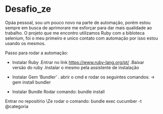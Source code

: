 # Desafio_ze

Opáa pessoal, sou um pouco novo na parte de automação, porém estou sempre em busca de aprimorare me esforçar para dar mais qualidade ao trabalho.
O projeto que me encontro utilizamos Ruby com a bibloteca selenium, foi o meu primeiro e unico contato com automação por isso estou usando os mesmos.  
 
Passo para rodar a automação:

- Instalar Ruby
.Entrar no link https://www.ruby-lang.org/pt/
.Baixar versão do ruby
.Instalar o mesmo pela assistente de instalação

- Instalar Gem ‘Bundler’
. abrir o cmd e rodar os seguintes comandos:
  -> gem install bundler

- Instalar Bundle
Rodar comando: bundle install

Entrar no repositirio \Ze
rodar o comando: bundle exec cucumber -t @categoria

